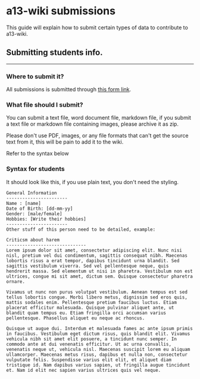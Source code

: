 # a13-wiki submissions
This guide will explain how to submit certain types of data to contribute to a13-wiki.

## Submitting students info.
<hr>

### Where to submit it?
All submissions is submitted through [this form link](https://forms.gle/WVVgdRiGybC9tLQRA).
### What file should I submit?
You can submit a text file, word document file, markdown file, if you submit a text file or markdown file containing images,  please archive it as zip.

Please don't use PDF, images, or any file formats that can't get the source text from it, this will be pain to add it to the wiki.

Refer to the syntax below
### Syntax for students
It should look like this, if you use plain text, you don't need the styling.

```
General Information
-----------------------
Name : [name]
Date of Birth: [dd-mm-yy]
Gender: [male/female]
Hobbies: [Write their hobbies]
-----------------------
Other stuff of this person need to be detailed, example:

Criticsm about harem
------------------------------
Lorem ipsum dolor sit amet, consectetur adipiscing elit. Nunc nisi nisl, pretium vel dui condimentum, sagittis consequat nibh. Maecenas lobortis risus a erat tempor, dapibus tincidunt urna blandit. Sed sagittis vestibulum viverra. Sed vel pellentesque neque, quis hendrerit massa. Sed elementum ut nisi in pharetra. Vestibulum non est ultrices, congue mi sit amet, dictum sem. Quisque consectetur pharetra ornare.

Vivamus ut nunc non purus volutpat vestibulum. Aenean tempus est sed tellus lobortis congue. Morbi libero metus, dignissim sed eros quis, mattis sodales enim. Pellentesque pretium faucibus luctus. Etiam placerat efficitur malesuada. Quisque pulvinar aliquet ante, ut blandit quam tempus eu. Etiam fringilla orci accumsan varius pellentesque. Phasellus aliquet eu neque ac rhoncus.

Quisque ut augue dui. Interdum et malesuada fames ac ante ipsum primis in faucibus. Vestibulum eget dictum risus, quis blandit elit. Vivamus vehicula nibh sit amet elit posuere, a tincidunt nunc semper. In commodo ante at dui venenatis efficitur. Ut ac urna convallis, venenatis neque ut, vehicula nisl. Maecenas suscipit lorem eu aliquam ullamcorper. Maecenas metus risus, dapibus et nulla non, consectetur vulputate felis. Suspendisse varius elit elit, et aliquet diam tristique id. Nam dapibus varius sapien, ut fringilla augue tincidunt et. Nam id elit nec sapien varius ultrices quis vel neque. 
```